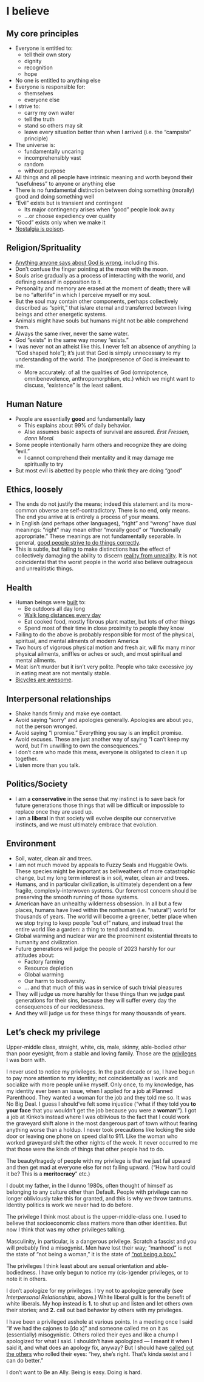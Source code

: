 I believe
=========

My core principles
------------------
* Everyone is entitled to:
	* tell their own story
	* dignity
	* recognition
	* hope
* No one is entitled to anything else
* Everyone is responsible for:
	* themselves
	* everyone else
* I strive to:
	* carry my own water
	* tell the truth
	* stand so others may sit
	* leave every situation better than when I arrived (i.e. the “campsite” principle)
* The universe is:
	* fundamentally uncaring
	* incomprehensibly vast
	* random
	* without purpose
* All things and all people have intrinsic meaning and worth beyond their “usefulness” to anyone or anything else
* There is no fundamental distinction between doing something (morally) good and doing something well
* “Evil” exists but is transient and contingent
    * Its major contingency arises when “good” people look away
    * …or choose expediency over quality
* “Good” exists only when we make it
* [Nostalgia is poison](https://axoplasm.com/blog/miss-this-dog-toilet/).

Religion/Sprituality
--------------------
* [Anything anyone says about God is wrong](https://axoplasm.com/blog/i-used-to-think-about-this-all-the-time/), including this.
* Don’t confuse the finger pointing at the moon with the moon.
* Souls arise gradually as a process of interacting with the world, and defining oneself in opposition to it.
* Personality and memory are erased at the moment of death; there will be no “afterlife” in which I perceive myself or my soul.
* But the soul may contain other components, perhaps collectively described as “spirit,” that is/are eternal and transferred between living beings and other energetic systems. 
* Animals might have souls but humans might not be able comprehend them.
* Always the same river, never the same water.
* God “exists” in the same way money “exists.”
* I was never not an atheist like this. I never felt an absence of anything (a “God shaped hole”); it’s just that God is simply unnecessary to my understanding of the world. The (non)presence of God is irrelevant to me.
	* More accurately: of all the qualities of God (omnipotence, omnibenevolence, anthropomorphism, etc.) which we might want to discuss, “existence” is the least salient.

Human Nature
------------
* People are essentially __good__ and fundamentally __lazy__
	* This explains about 99% of daily behavior.
	* Also assumes basic aspects of survival are assured. *Erst Fressen, dann Moral.*
* Some people intentionally harm others and recognize they are doing “evil.” 
    * I cannot comprehend their mentality and it may damage me spiritually to try
* But most evil is abetted by people who think they are doing “good”

Ethics, loosely
---------------
* The ends do not justify the means; indeed this statement and its more-common obverse are self-contradictory. There is no end, only means. The end you arrive at is entirely a process of your means.
* In English (and perhaps other languages), “right” and “wrong” have dual meanings: “right” may mean either “morally good” or “functionally appropriate.” These meanings are not fundamentally separable. In general, [good people strive to do things correctly](https://axoplasm.com/blog/right-and-wrong/).
* This is subtle, but failing to make distinctions has the effect of collectively damaging the ability to discern [reality from unreality](https://axoplasm.com/blog/reality-tv/). It is not coincidental that the worst people in the world also believe outrageous and unrealitistic things.

Health
------
* Human beings were [built](https://axoplasm.com/blog/ten-human-universals/) to:
    * Be outdoors all day long
    * [Walk long distances every day](https://axoplasm.com/blog/five-miles/)
    * Eat cooked food, mostly fibrous plant matter, but lots of other things
    * Spend most of their time in close proximity to people they know
* Failing to do the above is probably responsible for most of the physical, spiritual, and mental ailments of modern America
* Two hours of vigorous physical motion and fresh air, will fix many minor physical ailments, sniffles or aches or such, and most spiritual and mental ailments.
* Meat isn’t murder but it isn’t very polite. People who take excessive joy in eating meat are not mentally stable.
* [Bicycles are awesome](https://axoplasm.com/blog/a-perfect-machine/).

Interpersonal relationships
---------------------------
* Shake hands firmly and make eye contact.
* Avoid saying “sorry” and apologies generally. Apologies are about you, not the person wronged.
* Avoid saying “I promise.” Everything you say is an implicit promise.
* Avoid excuses. These are just another way of saying “I can’t keep my word, but I’m unwilling to own the consequences.”
* I don’t care who made this mess, everyone is obligated to clean it up together.
* Listen more than you talk.

Politics/Society
----------------
* I am a __conservative__ in the sense that my instinct is to save back for future generations those things that will be difficult or impossible to replace once they are used up.
* I am a __liberal__ in that society will evolve despite our conservative instincts, and we must ultimately embrace that evolution.

Environment
-----------
* Soil, water, clean air and trees. 
* I am not much moved by appeals to Fuzzy Seals and Huggable Owls. These species might be important as bellweathers of more catastrophic change, but my long term interest is in soil, water, clean air and trees.
* Humans, and in particular civilization, is ultimately dependent on a few fragile, complexly-interwoven systems. Our foremost concern should be preserving the smooth running of those systems.
* American have an unhealthy wilderness obsession. In all but a few places, humans have lived within the nonhuman (i.e. “natural”) world for thousands of years. The world will become a greener, better place when we stop trying to keep people “out of” nature, and instead treat the entire world like a garden: a thing to tend and attend to.
* Global warming and nuclear war are the preeminent existential threats to humanity and civilization.
* Future generations will judge the people of 2023 harshly for our attitudes about:
	* Factory farming
	* Resource depletion
	* Global warming
	* Our harm to biodiversity.
	* ... and that much of this was in service of such trivial pleasures
* They will judge us more harshly for these things than we judge past generations for their sins, because they will suffer every day the consequences of our recklessness. 
* And they will judge us for these things for many thousands of years.


Let’s check my privilege
------------------------
Upper-middle class, straight, white, cis, male, skinny, able-bodied other than poor eyesight, from a stable and loving family. Those are the [privileges](https://axoplasm.com/blog/so-many-privileges/) I was born with.

I never used to notice my privileges. In the past decade or so, I have begun to pay more attention to my identity; not coincidentally as I work and socialize with more people unlike myself. Only once, to my knowledge, has my identity ever been an issue, when I applied for a job at Planned Parenthood. They wanted a woman for the job and they told me so. It was No Big Deal. I guess I should’ve felt some injustice (“what if they told you __to your face__ that you wouldn’t get the job because you were a __woman__!”). I got a job at Kinko’s instead where I was oblivious to the fact that I could work the graveyard shift alone in the most dangerous part of town without fearing anything worse than a holdup. I never took precautions like locking the side door or leaving one phone on speed dial to 911. Like the woman who worked graveyard shift the other nights of the week. It never occurred to me that those were the kinds of things that other people had to do.

The beauty/tragedy of people with my privilege is that we just fail upward and then get mad at everyone else for not failing upward. (“How hard could it be? This is a __meritocracy__” etc.) 

I doubt my father, in the I dunno 1980s, often thought of himself as belonging to any culture other than Default. People with privilege can no longer obliviously take this for granted, and this is why we throw tantrums. Identity politics is work we never had to do before. 

The privilege I think most about is the upper-middle-class one. I used to believe that socioeconomic class matters more than other identities. But now I think that was my other privileges talking. 

Masculinity, in particular, is a dangerous privilege. Scratch a fascist and you will probably find a misogynist. Men have lost their way; “manhood” is not the state of “not being a woman,” it is the state of [“not being a boy.”](https://axoplasm.com/blog/youre-good-man/)

The privileges I think least about are sexual orientation and able-bodiedness. I have only begun to notice my (cis-)gender privileges, or to note it in others.

I don’t apologize for my privileges. I try not to apologize generally (see *Interpersonal Relationships,* above.) White liberal guilt is for the benefit of white liberals. My hop instead is __1.__ to shut up and listen and let others own their stories; and __2.__ call out bad behavior by others with my privileges.

I have been a privileged asshole at various points. In a meeting once I said “if we had the cajones to [do x]” and someone called me on it as (essentially) misogynistic. Others rolled their eyes and like a chump I apologized for what I said. I shouldn’t have apologized — I meant it when I said it, and what does an apology fix, anyway? But I should have [called out the others](https://axoplasm.com/blog/dude-not-cool/) who rolled their eyes: “hey, she’s right. That’s kinda sexist and I can do better.”

I don’t want to Be an Ally. Being is easy. Doing is hard. 

